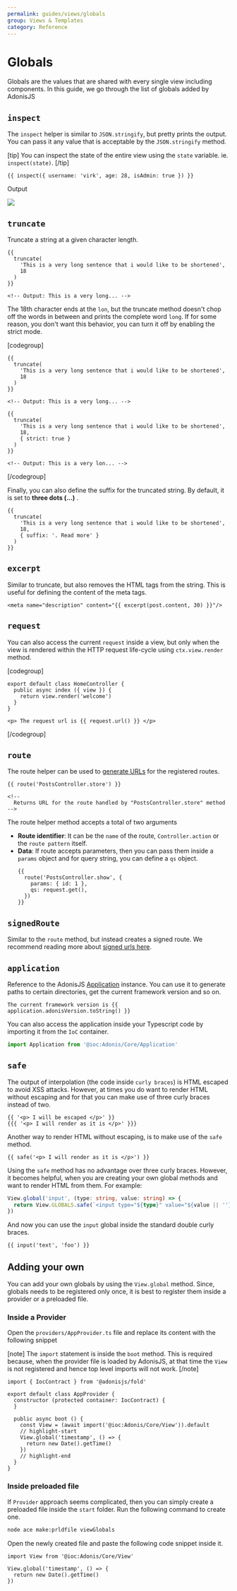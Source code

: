 ```yaml
---
permalink: guides/views/globals
group: Views & Templates
category: Reference
---
```


# Globals
Globals are the values that are shared with every single view including components. In this guide, we go through the list of globals added by AdonisJS

## `inspect`
The `inspect` helper is similar to `JSON.stringify`, but pretty prints the output. You can pass it any value that is acceptable by the `JSON.stringify` method.

[tip]
You can inspect the state of the entire view using the `state` variable. ie. `inspect(state)`.
[/tip]

```edge
{{ inspect({ username: 'virk', age: 28, isAdmin: true }) }}
```

Output

![](https://res.cloudinary.com/adonis-js/image/upload/q_100/v1587022522/adonisjs.com/edge-inspect.png)

## `truncate`
Truncate a string at a given character length.

```edge
{{
  truncate(
    'This is a very long sentence that i would like to be shortened',
    18
  )
}}

<!-- Output: This is a very long... -->
```

The 18th character ends at the `lon`, but the truncate method doesn't chop off the words in between and prints the complete word `long`. If for some reason, you don't want this behavior, you can turn it off by enabling the strict mode.

[codegroup]
```edge{}{Non strict mode}
{{
  truncate(
    'This is a very long sentence that i would like to be shortened',
    18
  )
}}

<!-- Output: This is a very long... -->
```

```edge{5,9}{Strict mode}
{{
  truncate(
    'This is a very long sentence that i would like to be shortened',
    18,
    { strict: true }
  )
}}

<!-- Output: This is a very lon... -->
```
[/codegroup]

Finally, you can also define the suffix for the truncated string. By default, it is set to **three dots (...)** .

```edge
{{
  truncate(
    'This is a very long sentence that i would like to be shortened',
    18,
    { suffix: '. Read more' }
  )
}}
```

## `excerpt`
Similar to truncate, but also removes the HTML tags from the string. This is useful for defining the content of the meta tags.

```edge
<meta name="description" content="{{ excerpt(post.content, 30) }}"/>
```

## `request`
You can also access the current `request` inside a view, but only when the view is rendered within the HTTP request life-cycle using `ctx.view.render` method.

[codegroup]
```ts{}{Controller}
export default class HomeController {
  public async index ({ view }) {
    return view.render('welcome')
  }
}
```

```edge{}{View}
<p> The request url is {{ request.url() }} </p>
```
[/codegroup]

## `route`
The route helper can be used to [generate URLs](/guides/http/url-generate#generating-urls) for the registered routes.

```edge
{{ route('PostsController.store') }}

<!--
  Returns URL for the route handled by "PostsController.store" method
-->
```

The route helper method accepts a total of two arguments

- **Route identifier**: It can be the `name` of the route, `Controller.action` or the `route pattern` itself.
- **Data**: If route accepts parameters, then you can pass them inside a `params` object and for query string, you can define a `qs` object.
  ```edge
  {{
    route('PostsController.show', {
      params: { id: 1 },
      qs: request.get(),
    })
  }}
  ```

## `signedRoute`
Similar to the `route` method, but instead creates a signed route. We recommend reading more about [signed urls here](/guides/http/url-generate#generating-signed-urls).

## `application`
Reference to the AdonisJS [Application](https://github.com/adonisjs/application/blob/develop/src/Application.ts) instance. You can use it to generate paths to certain directories, get the current framework version and so on.

```edge
The current framework version is {{ application.adonisVersion.toString() }}
```

You can also access the application inside your Typescript code by importing it from the `IoC` container.

```ts
import Application from '@ioc:Adonis/Core/Application'
```

## `safe`
The output of interpolation (the code inside `curly braces`) is HTML escaped to avoid XSS attacks. However, at times you do want to render HTML without escaping and for that you can make use of three curly braces instead of two.

```edge
{{ '<p> I will be escaped </p>' }}
{{{ '<p> I will render as it is </p>' }}}
```

Another way to render HTML without escaping, is to make use of the `safe` method.

```edge
{{ safe('<p> I will render as it is </p>') }}
```

Using the `safe` method has no advantage over three curly braces. However, it becomes helpful, when you are creating your own global methods and want to render HTML from them. For example:

```ts
View.global('input', (type: string, value: string) => {
  return View.GLOBALS.safe(`<input type="${type}" value="${value || ''}" />`)
})
```

And now you can use the `input` global inside the standard double curly braces.

```edge
{{ input('text', 'foo') }}
```

## Adding your own
You can add your own globals by using the `View.global` method. Since, globals needs to be registered only once, it is best to register them inside a provider or a preloaded file.

### Inside a Provider
Open the `providers/AppProvider.ts` file and replace its content with the following snippet

[note]
The `import` statement is inside the `boot` method. This is required because, when the provider file is loaded
by AdonisJS, at that time the `View` is not registered and hence top level imports will not work.
[/note]

```ts{}{providers/AppProvider.ts}
import { IocContract } from '@adonisjs/fold'

export default class AppProvider {
  constructor (protected container: IocContract) {
  }

  public async boot () {
    const View = (await import('@ioc:Adonis/Core/View')).default
    // highlight-start
    View.global('timestamp', () => {
      return new Date().getTime()
    })
    // highlight-end
  }
}
```

### Inside preloaded file
If `Provider` approach seems complicated, then you can simply create a preloaded file inside the `start` folder. Run the following command to create one.

```sh
node ace make:prldfile viewGlobals
```

Open the newly created file and paste the following code snippet inside it.

```ts{}{start/viewGlobals.ts}
import View from '@ioc:Adonis/Core/View'

View.global('timestamp', () => {
  return new Date().getTime()
})
```
